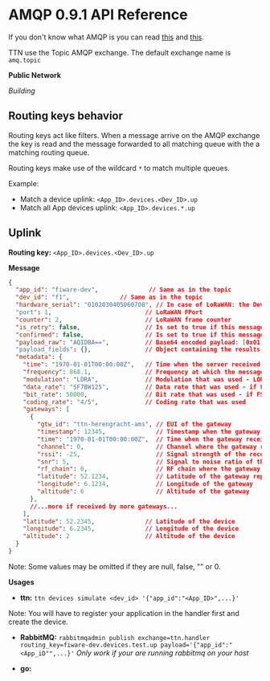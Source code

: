 AMQP 0.9.1 API Reference
========================

If you don't know what AMQP is you can read [this](https://blogs.vmware.com/vfabric/2013/02/choosing-your-messaging-protocol-amqp-mqtt-or-stomp.html)
and [this](https://www.rabbitmq.com/tutorials/amqp-concepts.html).

TTN use the Topic AMQP exchange. The default exchange name is `amq.topic`

__Public Network__

*Building*

## Routing keys behavior

Routing keys act like filters. When a message arrive on the AMQP exchange
the key is read and the message forwarded to all matching queue with the
a matching routing queue.

Routing keys make use of the wildcard `*` to match multiple queues.

Example:
* Match a device uplink: `<App_ID>.devices.<Dev_ID>.up`
* Match all App devices uplink: `<App_ID>.devices.*.up`

## Uplink

**Routing key:** `<App_ID>.devices.<Dev_ID>.up`

**Message**
```json
{
  "app_id": "fiware-dev",              // Same as in the topic
  "dev_id": "f1",              // Same as in the topic
  "hardware_serial": "0102030405060708", // In case of LoRaWAN: the DevEUI
  "port": 1,                          // LoRaWAN FPort
  "counter": 2,                       // LoRaWAN frame counter
  "is_retry": false,                  // Is set to true if this message is a retry (you could also detect this from the counter)
  "confirmed": false,                 // Is set to true if this message was a confirmed message
  "payload_raw": "AQIDBA==",          // Base64 encoded payload: [0x01, 0x02, 0x03, 0x04]
  "payload_fields": {},               // Object containing the results from the payload functions - left out when empty
  "metadata": {
    "time": "1970-01-01T00:00:00Z",   // Time when the server received the message
    "frequency": 868.1,               // Frequency at which the message was sent
    "modulation": "LORA",             // Modulation that was used - LORA or FSK
    "data_rate": "SF7BW125",          // Data rate that was used - if LORA modulation
    "bit_rate": 50000,                // Bit rate that was used - if FSK modulation
    "coding_rate": "4/5",             // Coding rate that was used
    "gateways": [
      {
        "gtw_id": "ttn-herengracht-ams", // EUI of the gateway
        "timestamp": 12345,              // Timestamp when the gateway received the message
        "time": "1970-01-01T00:00:00Z",  // Time when the gateway received the message - left out when gateway does not have synchronized time
        "channel": 0,                    // Channel where the gateway received the message
        "rssi": -25,                     // Signal strength of the received message
        "snr": 5,                        // Signal to noise ratio of the received message
        "rf_chain": 0,                   // RF chain where the gateway received the message
        "latitude": 52.1234,             // Latitude of the gateway reported in its status updates
        "longitude": 6.1234,             // Longitude of the gateway
        "altitude": 6                    // Altitude of the gateway
      },
      //...more if received by more gateways...
    ],
    "latitude": 52.2345,              // Latitude of the device
    "longitude": 6.2345,              // Longitude of the device
    "altitude": 2                     // Altitude of the device
  }
}
```
Note: Some values may be omitted if they are null, false, "" or 0.

**Usages**

* **ttn:** `ttn devices simulate <dev_id> '{"app_id":"<App_ID>",...}'`

Note: You will have to register your application in the handler first and
create the device.

* **RabbitMQ:** `rabbitmqadmin publish exchange=ttn.handler routing_key=fiware-dev.devices.test.up payload='{"app_id":"<App_iD"",...}'`
 *Only work if your are running rabbitmq on your host*
 
* **go:**
```go


```


